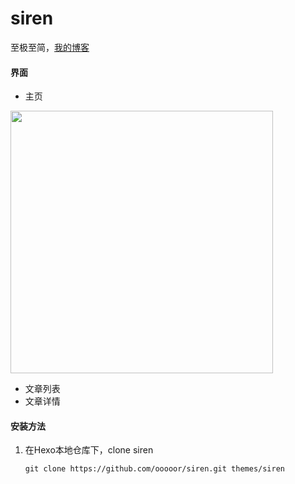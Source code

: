 # siren
至极至简，[我的博客](https://ooooor.github.io/)

#### 界面

- 主页

<img src="https://raw.githubusercontent.com/wiki/ooooor/siren/siren_index.png" width="420"/>

- 文章列表
- 文章详情

#### 安装方法

1. 在Hexo本地仓库下，clone siren

	```git clone https://github.com/ooooor/siren.git themes/siren```
